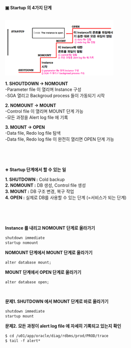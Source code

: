 **▣ Startup 의 4가지 단계**

<br/>
<img src="https://github.com/corvina1208/Oracle_Admin/blob/main/startup.png" width="70%" height="70%">
<br/>

**1. SHOUTDOWN → NOMOUNT**  
-Parameter file 이 열리며 Instance 구성  
-SGA 열리고 Backgroud process 들이 가동되기 시작
<br/>

**2. NOMOUNT → MOUNT**  
-Control file 이 열리며 MOUNT 단계 가능  
-모든 과정을 Alert log file 에 기록
<br/>

**3. MOUNT → OPEN**  
-Data file, Redo log file 탐색  
-Data file, Redo log file 이 완전히 열리면 OPEN 단계 가능

<br/>
<br/>
<br/>

**※ Startup 단계에서 할 수 있는 일**  

**1. SHUTDOWN :** Cold backup  
**2. NOMOUNT :** DB 생성, Control file 생성  
**3. MOUNT :** DB 구조 변경, 복구 작업  
**4. OPEN :** 실제로 DB를 사용할 수 있는 단계 (=서비스가 되는 단계)  

<br/>
<br/>
<br/>

**Instance 를 내리고 NOMOUNT 단계로 올라가기**  
```
shutdown immediate
startup nomount 
```  

**NOMOUNT 단계에서 MOUNT 단계로 올라가기**  
```
alter database mount;
```  

**MOUNT 단계에서 OPEN 단계로 올라가기**  
```
alter database open;
```

<br/>

**문제1. SHUTDOWN 에서 MOUNT 단계로 바로 올라가기**  
```
shutdown immediate
startup mount
```

**문제2. 모든 과정이 alert log file 에 자세히 기록되고 있는지 확인**  
```
$ cd /u01/app/oracle/diag/rdbms/prod/PROD/trace
$ tail -f alert*
```  

<br/>
<br/>






